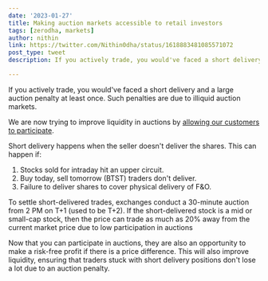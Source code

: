 ```yaml
---
date: '2023-01-27'
title: Making auction markets accessible to retail investors
tags: [zerodha, markets]
author: nithin
link: https://twitter.com/Nithin0dha/status/1618883481085571072
post_type: tweet
description: If you actively trade, you would've faced a short delivery and a large auction penalty at least once...

---
```


If you actively trade, you would've faced a short delivery and a large auction penalty at least once. Such penalties are due to illiquid auction markets.

We are now trying to improve liquidity in auctions by [allowing our customers to participate](https://zerodha.com/z-connect/tradezerodha/kite/you-can-now-participate-in-auction-markets).

Short delivery happens when the seller doesn't deliver the shares. This can happen if: 
1. Stocks sold for intraday hit an upper circuit.
2. Buy today, sell tomorrow (BTST) traders don't deliver.
3. Failure to deliver shares to cover physical delivery of F&O. 

To settle short-delivered trades, exchanges conduct a 30-minute auction from 2 PM on T+1 (used to be T+2).
If the short-delivered stock is a mid or small-cap stock, then the price can trade as much as 20% away from the current market price due to low participation in auctions
 
Now that you can participate in auctions, they are also an opportunity to make a risk-free profit if there is a price difference. This will also improve liquidity, ensuring that traders stuck with short delivery positions don't lose a lot due to an auction penalty.
